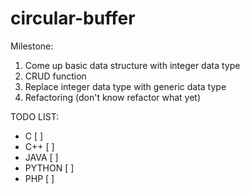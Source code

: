 # circular-buffer
Milestone:
1. Come up basic data structure with integer data type
2. CRUD function
3. Replace integer data type with generic data type
4. Refactoring (don't know refactor what yet)

TODO LIST:
- C [ ]
- C++ [ ]
- JAVA [ ]
- PYTHON [ ]
- PHP [ ]
